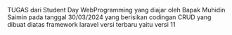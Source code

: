 TUGAS dari Student Day WebProgramming yang diajar oleh Bapak Muhidin Saimin pada tanggal 30/03/2024 yang berisikan codingan CRUD yang dibuat diatas framework laravel versi terbaru yaitu versi 11
